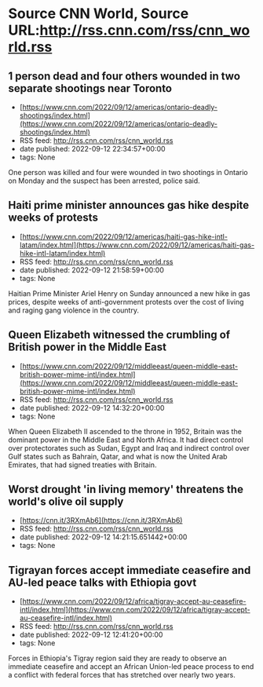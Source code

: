 # Source CNN World, Source URL:http://rss.cnn.com/rss/cnn_world.rss

## 1 person dead and four others wounded in two separate shootings near Toronto
 - [https://www.cnn.com/2022/09/12/americas/ontario-deadly-shootings/index.html](https://www.cnn.com/2022/09/12/americas/ontario-deadly-shootings/index.html)
 - RSS feed: http://rss.cnn.com/rss/cnn_world.rss
 - date published: 2022-09-12 22:34:57+00:00
 - tags: None

One person was killed and four were wounded in two shootings in Ontario on Monday and the suspect has been arrested, police said.

## Haiti prime minister announces gas hike despite weeks of protests
 - [https://www.cnn.com/2022/09/12/americas/haiti-gas-hike-intl-latam/index.html](https://www.cnn.com/2022/09/12/americas/haiti-gas-hike-intl-latam/index.html)
 - RSS feed: http://rss.cnn.com/rss/cnn_world.rss
 - date published: 2022-09-12 21:58:59+00:00
 - tags: None

Haitian Prime Minister Ariel Henry on Sunday announced a new hike in gas prices, despite weeks of anti-government protests over the cost of living and raging gang violence in the country.

## Queen Elizabeth witnessed the crumbling of British power in the Middle East
 - [https://www.cnn.com/2022/09/12/middleeast/queen-middle-east-british-power-mime-intl/index.html](https://www.cnn.com/2022/09/12/middleeast/queen-middle-east-british-power-mime-intl/index.html)
 - RSS feed: http://rss.cnn.com/rss/cnn_world.rss
 - date published: 2022-09-12 14:32:20+00:00
 - tags: None

When Queen Elizabeth II ascended to the throne in 1952, Britain was the dominant power in the Middle East and North Africa. It had direct control over protectorates such as Sudan, Egypt and Iraq and indirect control over Gulf states such as Bahrain, Qatar, and what is now the United Arab Emirates, that had signed treaties with Britain.

## Worst drought 'in living memory' threatens the world's olive oil supply
 - [https://cnn.it/3RXmAb6](https://cnn.it/3RXmAb6)
 - RSS feed: http://rss.cnn.com/rss/cnn_world.rss
 - date published: 2022-09-12 14:21:15.651442+00:00
 - tags: None



## Tigrayan forces accept immediate ceasefire and AU-led peace talks with Ethiopia govt
 - [https://www.cnn.com/2022/09/12/africa/tigray-accept-au-ceasefire-intl/index.html](https://www.cnn.com/2022/09/12/africa/tigray-accept-au-ceasefire-intl/index.html)
 - RSS feed: http://rss.cnn.com/rss/cnn_world.rss
 - date published: 2022-09-12 12:41:20+00:00
 - tags: None

Forces in Ethiopia's Tigray region said they are ready to observe an immediate ceasefire and accept an African Union-led peace process to end a conflict with federal forces that has stretched over nearly two years.
